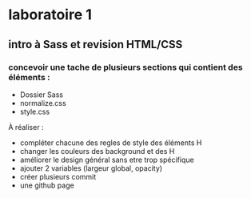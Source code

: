 # laboratoire 1

## intro à Sass et revision HTML/CSS

### concevoir une tache de plusieurs sections qui contient des éléments :

- Dossier Sass
- normalize.css
- style.css

À réaliser :

- compléter chacune des regles de style des éléments H
- changer les couleurs des background et des H
- améliorer le design général sans etre trop spécifique
- ajouter 2 variables (largeur global, opacity)
- créer plusieurs commit
- une github page
